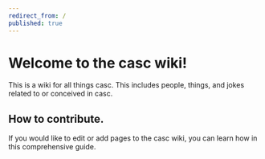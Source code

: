 ```yaml
---
redirect_from: /
published: true
---
```

# Welcome to the casc wiki!

This is a wiki for all things casc. This includes people, things, and jokes related to or conceived in casc. 

## How to contribute.

If you would like to edit or add pages to the casc wiki, you can learn how in this comprehensive guide.
